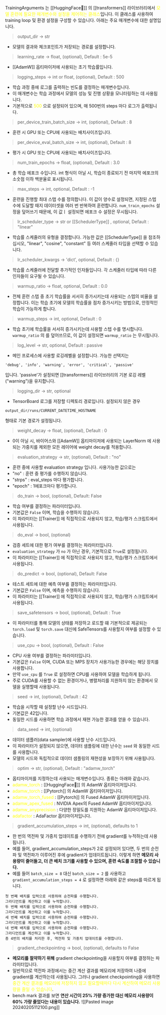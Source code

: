 TrainingArguments 는 [[HuggingFace🤗]] 의 [[transformers]] 라이브러리에서 <font color="#ffff00">모델 훈련에 필요한 매개변수와 설정을 제어하는 클래스</font>입니다. 이 클래스를 사용하여 training loop 및 환경 설정을 구성할 수 있습니다. 아래는 주요 매개변수에 대한 설명입니다.

> output_dir -> str
- 모델의 결과와 체크포인트가 저장되는 경로를 설정합니다.

> learning_rate -> float, (optional), Default : 5e-5
- [[AdamW]] 옵티마이저에 사용되는 초기 학습률입니다.

> logging_steps -> int or float, (optional), Default : 500
- 학습 과정 중에 로그를 출력하는 빈도를 결정하는 매개변수입니다.
- 이 매개변수는 학습 과정에서 모델의 성능 및 진행 상황을 모니터링하는 데 사용됩니다.
- 기본적으로 <font color="#ffff00">500</font> 으로 설정되어 있으며, 매 500번의 steps 마다 로그가 출력됩니다.

> per_device_train_batch_size -> int, (optional), Default : 8
- 훈련 시 GPU 또는 CPU에 사용되는 배치사이즈입니다.

> per_device_eval_batch_size -> int, (optional), Default : 8
- 평가 시 GPU 또는 CPU에 사용되는 배치사이즈입니다.

> num_train_epochs -> float, (optional), Default : 3.0
- 총 학습 에포크 수입니다. int 형식이 아닐 시, 학습이 종료되기 전 마지막 에포크의 소숫점 이하 백분율로 표시됩니다.

> max_steps -> int, optional, Default : -1
- 훈련을 진행할 최대 스탭 수를 정의합니다. 이 값이 양수로 설정되면, 지정된 스텝 수에 도달할 때지 데이터셋을 여러 번 반복하여 훈련합니다. `num_train_epochs` 설정을 덮어쓰기 때문에, 이 값ㅣ 설정되면 에포크 수 설정은 무시됩니다.

> lr_scheduler_type -> str or [[SchedulerType]] , optional, Default : "linear"
- 학습률 스케줄러의 유형을 결정합니다. 가능한 값은 [[SchedulerType]] 을 참조하십시오, "linear", "cosine", "constant" 등 여러 스케줄러 타입을 선택할 수 있습니다.

> lr_scheduler_kwargs -> 'dict', optional, Default : {}
- 학습률 스케줄러에 전달할 추가적인 인자들입니다. 각 스케줄러 타입에 따라 다른 인자들이 요구될 수 있습니다.

> warmup_ratio -> float, optional, Default : 0.0
- 전체 훈련 스텝 중 초기 학습률을 서서히 증가시키는데 사용되는 스텝의 비율을 설정합니다. 이는 학습 초기에 모델의 학습률을 점차 증가시키는 방법으로, 안정적인 학습이 가능하게 합니다.

> warmup_steps -> int, optional, Default : 0
- 학습 초기에 학습률을 서서히 증가시키는데 사용할 스텝 수를 명시합니다. `warmup_ratio` 의 를 덮어쓰므로, 이 값이 설정되면 `warmup_ratio` 는 무시됩니다.

> log_level -> str, optional, Default : passive
- 메인 프로세스에 사용할 로깅레벨을 설정합니다. 가능한 선택지는
```
'debug', 'info', 'warning', 'error', 'critical', 'passive'
```
입니다. 'passive'가 설정되면 [[transformers]] 라이브러리의 기본 로깅 레벨("warning")을 유지합니다.

> logging_dir -> str, optional
- TensorBoard 로그를 저장할 디렉토리 경로입니다. 설정되지 않은 경우
```
output_dir/runs/CURRENT_DATETIME_HOSTNAME
```
형태로 기본 경로가 설정됩니다.

> weight_decay -> float, (optional), Default : 0
- 0이 아닐 시, 바이어스와 [[AdamW]] 옵티마이저에 사용되는 LayerNorm 에 사용되는 가중치를 제외한 모든 레이어에 weight decay를 적용합니다.

> evaluation_strategy -> str, (optional), Default : "no"
- 훈련 중에 사용할 evaluation strategy 입니다. 사용가능한 값으로는
- "no" : 훈련 중 평가를 수행하지 않습니다.
- "strps" : eval_steps 마다 평가합니다.
- "epoch" : 1에포크마다 평가합니다.

> do_train -> bool, (optional), Default: False
- 학습 여부를 결정하는 파라미터입니다.
- 기본값은 `False` 이며, 학습을 수행하지 않습니다.
- 이 파라미터는 [[Trainer]] 에 직접적으로 사용되지 않고, 학습/평가 스크립트에서 사용됩니다.

> do_eval -> bool, (optional)
- 검증 세트에 대한 평가 여부를 결정하는 파라미터입니다.
- `evaluation_strategy` 가 `no` 가 아닌 경우, 기본적으로 `True`로 설정됩니다.
- 이 파라미터는 [[Trainer]] 에 직접적으로 사용되지 않고, 학습/평가 스크립트에서 사용됩니다.

> do_predict -> bool, (optional), Default: False
- 테스트 세트에 대한 예측 여부를 결정하는 파라미터입니다.
- 기본값은 `False` 이며, 예측을 수행하지 않습니다.
- 이 파라미터는 [[Trainer]] 에 직접적으로 사용되지 않고, 학습/평가 스크립트에서 사용됩니다.

> save_safetensors -> bool, (optional), Default : True
- 이 파라미터를 통해 모델의 상태를 저장하고 로드할 떄 기본적으로 제공되는 `torch.load` 및 `torch.save` 대신에 SafeTensors를 사용할지 여부를 설정할 수 있습니다.

> use_cpu -> bool, (optional), Default : False
- CPU 사용 여부를 결정하는 파라미터입니다.
- 기본값은 `False` 이며, CUDA 또는 MPS 장치가 사용가능한 경우에는 해당 장치를 사용합니다.
- 만약 `use_cpu` 를 `True` 로 설정하면 CPU를 사용하여 모델을 학습하게 됩니다.
- 주로 CUDA를 사용할 수 없는 환경이거나, 병렬처리를 지원하지 않는 환경에서 모델을 실행할때 사용됩니다.

> seed -> int, (optional), Default : 42
- 학습을 시작할 때 설정할 난수 시드입니다.
- 기본값은 42입니다.
- 동일한 시드를 사용하면 학습 과정에서 재현 가능한 결과를 얻을 수 있습니다.

> data_seed -> int, (optional)
- 데이터 샘플러(data sampler)에 사용할 난수 시드입니다.
- 이 파라미터가 설정되지 않으면, 데이터 샘플링에 대한 난수는 `seed` 와 동일한 시드를 사용합니다.
- 모델의 시드와 독립적으로 데이터 샘플링의 재현성을 보장하기 위해 사용됩니다.

> optim -> str, (optional), Default : "adamw_torch"
- 옵티마이저를 지정하는데 사용되는 매개변수입니다. 종류는 아래와 같습니다.
- <font color="#ffff00">adamw_torch</font> : [[HuggingFace🤗]] 의 AdamW 옵티마이저입니다.
- <font color="#ffff00">adamw_torch</font> : [[Pytorch]] 의 AdamW 옵티마이저입니다.
- <font color="#ffff00">adamw_torch_fused</font> : [[Pytorch]] 의 Fused AdamW 옵티마이저입니다.
- <font color="#ffff00">adamw_apex_fused</font> : NVIDIA Apex의 Fused AdamW 옵티마이저입니다.
- <font color="#ffff00">adamw_anyprecision</font> : 다양한 정밀도를 지원하는 AdamW 옵티마이저입니다.
- <font color="#ffff00">adafactor</font> : AdaFactor 옵티마이저입니다.

> gradient_accumulation_steps -> int, (optional), defaults to 1
- 한 번의 역전파 및 가중치 업데이트를 수행하기 전에 gradient를 누적하는데 사용됩니다.
- 예를 들어, gradient_accumulation_steps가 2로 설정되어 있다면, 두 번의 순전파 및 역전파가 이루어진 후에 gradient가 업데이트됩니다. 이렇게 하면 **메모리 사용량이 줄어들고, 더 큰 배치 크기를 사용할 수 있으며, 훈련 속도를 조절할 수 있습니다.**
- 예를 들어 `batch_size = 8` 대신 `batch_size = 2` 를 사용하고 `gradient_accumulation_steps = 4` 로 설정하면 아래와 같은 steps를 따르게 됩니다.
```
첫 번째 배치를 입력으로 사용하여 순전파를 수행합니다.
그라디언트를 계산하고 이를 누적합니다.
두 번째 배치를 입력으로 사용하여 순전파를 수행합니다.
그라디언트를 계산하고 이를 누적합니다.
세 번째 배치를 입력으로 사용하여 순전파를 수행합니다.
그라디언트를 계산하고 이를 누적합니다.
네 번째 배치를 입력으로 사용하여 순전파를 수행합니다.
그라디언트를 계산하고 이를 누적합니다.
총 4번의 배치를 처리한 후, 역전파 및 가중치 업데이트를 수행합니다.
```

> gradient_checkpointing -> bool, (optional), defaults to False
- **메모리를 절약하기 위해** gradient checkpointing을 사용할지 여부를 결정하는 파라미터입니다.
- 일반적으로 역전파 과정에서는 중간 계산 결과를 메모리에 저장하여 나중에 gradient를 계산하는데 사용됩니다. 그러나 gradient checkpointing을 사용하면 <font color="#ffff00">중간 계산 결과를 메모리에 저장하지 않고 필요할때마다 다시 계산하여 메모리 사용량을 줄일 수 있습니다</font>. 
- bench mark 결과를 보면 **연산 시간이 25% 가량 증가한 대신 메모리 사용량이 60% 가량 줄었다는 내용이 있습니다.**
![[Pasted image 20240205112100.png]]

